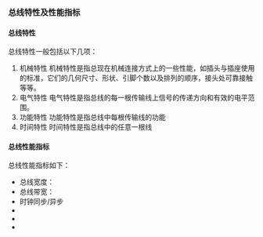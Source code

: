 ### 总线特性及性能指标

#### 总线特性

总线特性一般包括以下几项：

1. 机械特性
   机械特性是指总现在机械连接方式上的一些性能，如插头与插座使用的标准，它们的几何尺寸、形状、引脚个数以及排列的顺序，接头处可靠接触等等。
2. 电气特性
   电气特性是指总线的每一根传输线上信号的传递方向和有效的电平范围。
3. 功能特性
   功能特性是指总线中每根传输线的功能
4. 时间特性
   时间特性是指总线中的任意一根线

#### 总线性能指标

总线性能指标如下：

- 总线宽度：
- 总线带宽：
- 时钟同步/异步
- 
- 
-
